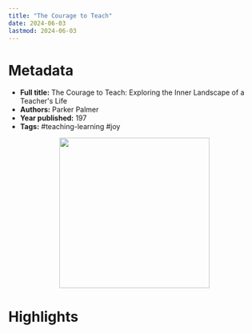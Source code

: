 ```yaml
---
title: "The Courage to Teach"
date: 2024-06-03
lastmod: 2024-06-03
---
```


# Metadata

- **Full title:** The Courage to Teach: Exploring the Inner Landscape of a Teacher's Life
- **Authors:** Parker Palmer
- **Year published:** 197
- **Tags:** #teaching-learning #joy

<center>
<img src="https://m.media-amazon.com/images/I/91vNtcEqHHL._SL1500_.jpg" height="300">
</center>

# Highlights


